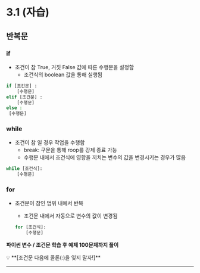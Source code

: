 # 3.1 (자습)

## 반복문

### if

- 조건이 참 True, 거짓 False 값에 따른 수행문을 설정함
    - 조건식의 boolean 값을 통해 실행됨

```bash
if [조건문] :
	[수행문]	
elif [조건문] :
	[수행문]
else :
 [수행문]
```

### while

- 조건이 참 일 경우 작업을 수행함
    - break: 구문을 통해 roop를 강제 종료 가능
    - 수행문 내에서 조건식에 영향을 끼치는 변수의 값을 변경시키는 경우가 많음

```python
while [조건식]:
	[수행문]
```

### for

- 조건문이 참인 범위 내에서 반복
    - 조건문 내에서 자동으로 변수의 값이 변경됨
    
    ```python
    for [조건식]:
    	[수행문]
    ```
    

**파이썬 변수 / 조건문 학습 후 예제 100문제까지 풀이**

<aside>
💡 **[조건문 다음에 콜론(:)을 잊지 말자!]**

</aside>

---